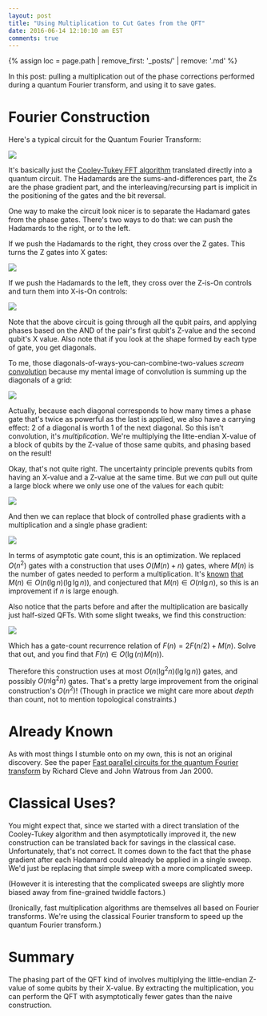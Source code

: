 ```yaml
---
layout: post
title: "Using Multiplication to Cut Gates from the QFT"
date: 2016-06-14 12:10:10 am EST
comments: true
---
```


{% assign loc = page.path | remove_first: '_posts/' | remove: '.md' %}

In this post: pulling a multiplication out of the phase corrections performed during a quantum Fourier transform, and using it to save gates.

# Fourier Construction

Here's a typical circuit for the Quantum Fourier Transform:

<img src="/assets/{{ loc }}/Fourier-naive.png" style="max-width: 100%"/>

It's basically just the [Cooley-Tukey FFT algorithm](https://en.wikipedia.org/wiki/Cooley%E2%80%93Tukey_FFT_algorithm) translated directly into a quantum circuit.
The Hadamards are the sums-and-differences part, the Zs are the phase gradient part, and the interleaving/recursing part is implicit in the positioning of the gates and the bit reversal.

One way to make the circuit look nicer is to separate the Hadamard gates from the phase gates.
There's two ways to do that: we can push the Hadamards to the right, or to the left.

If we push the Hadamards to the right, they cross over the Z gates.
This turns the Z gates into X gates:

<img src="/assets/{{ loc }}/Fourier-Hadamards-Pushed-Right.png"/>

If we push the Hadamards to the left, they cross over the Z-is-On controls and turn them into X-is-On controls:

<img src="/assets/{{ loc }}/Fourier-Hadamards-Pushed-Left.png"/>

Note that the above circuit is going through all the qubit pairs, and applying phases based on the AND of the pair's first qubit's Z-value and the second qubit's X value.
Also note that if you look at the shape formed by each type of gate, you get diagonals.

To me, those diagonals-of-ways-you-can-combine-two-values *scream* [convolution](https://en.wikipedia.org/wiki/Convolution) because my mental image of convolution is summing up the diagonals of a grid:

<img src="/assets/{{ loc }}/Convolution.png"/>

Actually, because each diagonal corresponds to how many times a phase gate that's twice as powerful as the last is applied, we also have a carrying effect: 2 of a diagonal is worth 1 of the next diagonal.
So this isn't convolution, it's *multiplication*.
We're multiplying the litte-endian X-value of a block of qubits by the Z-value of those same qubits, and phasing based on the result!

Okay, that's not quite right.
The uncertainty principle prevents qubits from having an X-value and a Z-value at the same time.
But we *can* pull out quite a large block where we only use one of the values for each qubit:

<img src="/assets/{{ loc }}/Fourier-X-by-Z-block.png"/>

And then we can replace that block of controlled phase gradients with a multiplication and a single phase gradient:

<img src="/assets/{{ loc }}/Fourier-with-multiply.png"/>

In terms of asymptotic gate count, this is an optimization.
We replaced $O(n^2)$ gates with a construction that uses $O(M(n) + n)$ gates, where $M(n)$ is the number of gates needed to perform a multiplication.
It's [known](https://en.wikipedia.org/wiki/Sch%C3%B6nhage%E2%80%93Strassen_algorithm) [that](https://en.wikipedia.org/wiki/F%C3%BCrer%27s_algorithm) $M(n) \in O(n (\lg n) (\lg \lg n))$, and conjectured that $M(n) \in O(n \lg n)$, so this is an improvement if $n$ is large enough.

Also notice that the parts before and after the multiplication are basically just half-sized QFTs.
With some slight tweaks, we find this construction:

<img src="/assets/{{ loc }}/Fourier-by-multiply-and-recurse.png"/>

Which has a gate-count recurrence relation of $F(n) = 2 F(n/2) + M(n)$.
Solve that out, and you find that $F(n) \in O(\lg(n) M(n))$.

Therefore this construction uses at most $O(n (\lg^2 n) (\lg \lg n))$ gates, and possibly $O(n \lg^2 n)$ gates.
That's a pretty large improvement from the original construction's $O(n^2)$!
(Though in practice we might care more about *depth* than count, not to mention topological constraints.)

# Already Known

As with most things I stumble onto on my own, this is not an original discovery.
See the paper [Fast parallel circuits for the quantum Fourier transform](http://arxiv.org/abs/quant-ph/0006004) by Richard Cleve and John Watrous from Jan 2000.

# Classical Uses?

You might expect that, since we started with a direct translation of the Cooley-Tukey algorithm and then asymptotically improved it, the new construction can be translated back for savings in the classical case.
Unfortunately, that's not correct.
It comes down to the fact that the phase gradient after each Hadamard could already be applied in a single sweep.
We'd just be replacing that simple sweep with a more complicated sweep.

(However it is interesting that the complicated sweeps are slightly more biased away from fine-grained twiddle factors.)

(Ironically, fast multiplication algorithms are themselves all based on Fourier transforms.
We're using the classical Fourier transform to speed up the quantum Fourier transform.)

# Summary

The phasing part of the QFT kind of involves multiplying the little-endian Z-value of some qubits by their X-value.
By extracting the multiplication, you can perform the QFT with asymptotically fewer gates than the naive construction.
